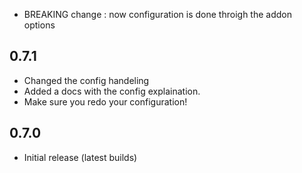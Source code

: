 - BREAKING change : now configuration is done throigh the addon options

## 0.7.1
- Changed the config handeling
- Added a docs with the config explaination.
- Make sure you redo your configuration!

## 0.7.0
- Initial release (latest builds)

